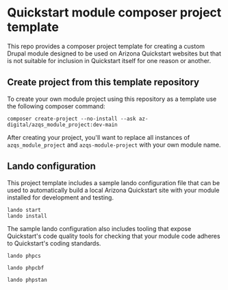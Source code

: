 # Quickstart module composer project template

This repo provides a composer project template for creating a custom Drupal
module designed to be used on Arizona Quickstart websites but that is not
suitable for inclusion in Quickstart itself for one reason or another.

## Create project from this template repository
To create your own module project using this repository as a template use the
following composer command:
```
composer create-project --no-install --ask az-digital/azqs_module_project:dev-main
```

After creating your project, you'll want to replace all instances of
`azqs_module_project` and `azqs-module-project` with your own module name.

## Lando configuration
This project template includes a sample lando configuration file that can be
used to automatically build a local Arizona Quickstart site with your module
installed for development and testing.
```
lando start
lando install
```

The sample lando configuration also includes tooling that expose Quickstart's
code quality tools for checking that your module code adheres to Quickstart's
coding standards.
```
lando phpcs

lando phpcbf

lando phpstan
```
